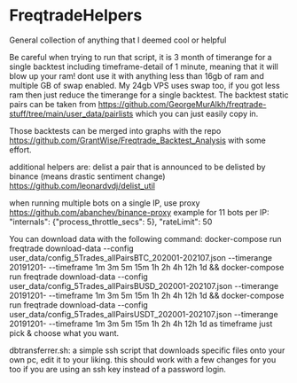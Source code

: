 # FreqtradeHelpers
General collection of anything that I deemed cool or helpful

Be careful when trying to run that script, it is 3 month of timerange for a single backtest including timeframe-detail of 1 minute, meaning that it will blow up your ram!
dont use it with anything less than 16gb of ram and multiple GB of swap enabled.
My 24gb VPS uses swap too, if you got less ram then just reduce the timerange for a single backtest. The backtest static pairs can be taken from 
https://github.com/GeorgeMurAlkh/freqtrade-stuff/tree/main/user_data/pairlists
which you can just easily copy in.

Those backtests can be merged into graphs with the repo https://github.com/GrantWise/Freqtrade_Backtest_Analysis with some effort.

additional helpers are:
delist a pair that is announced to be delisted by binance (means drastic sentiment change)
https://github.com/leonardvdj/delist_util

when running multiple bots on a single IP, use proxy
https://github.com/abanchev/binance-proxy
example for 11 bots per IP:
  "internals": {"process_throttle_secs": 5},
  "rateLimit": 50

You can download data with the following command:
docker-compose run freqtrade download-data --config user_data/config_5Trades_allPairsBTC_202001-202107.json --timerange 20191201- --timeframe 1m 3m 5m 15m 1h 2h 4h 12h 1d && docker-compose run freqtrade download-data --config user_data/config_5Trades_allPairsBUSD_202001-202107.json --timerange 20191201- --timeframe 1m 3m 5m 15m 1h 2h 4h 12h 1d && docker-compose run freqtrade download-data --config user_data/config_5Trades_allPairsUSDT_202001-202107.json --timerange 20191201- --timeframe 1m 3m 5m 15m 1h 2h 4h 12h 1d
as timeframe just pick & choose what you want.

dbtransferrer.sh:
a simple ssh script that downloads specific files onto your own pc, edit it to your liking. this should work with a few changes for you too if you are using an ssh key instead of a password login.
